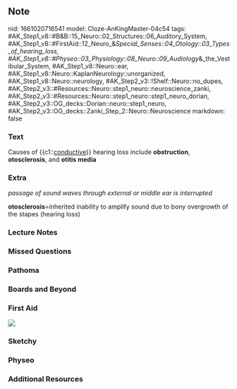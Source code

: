 ## Note
nid: 1661020716541
model: Cloze-AnKingMaster-04c54
tags: #AK_Step1_v8::#B&B::15_Neuro::02_Structures::06_Auditory_System, #AK_Step1_v8::#FirstAid::12_Neuro_&_Special_Senses::04_Otology::03_Types_of_hearing_loss, #AK_Step1_v8::#Physeo::03_Physiology::08_Neuro::09_Audiology_&_the_Vestibular_System, #AK_Step1_v8::Neuro::ear, #AK_Step1_v8::Neuro::KaplanNeurology::unorganized, #AK_Step1_v8::Neuro::neurology, #AK_Step2_v3::!Shelf::Neuro::no_dupes, #AK_Step2_v3::#Resources::Neuro::step1_neuro::neuroscience_zanki, #AK_Step2_v3::#Resources::Neuro::step1_neuro::step1_neuro_dorian, #AK_Step2_v3::OG_decks::Dorian::neuro::step1_neuro, #AK_Step2_v3::OG_decks::Zanki_Step_2::Neuro::Neuroscience
markdown: false

### Text
<div>
  Causes of {{c1::<u>conductive</u>}} hearing loss include
  <b>obstruction</b>, <b>otosclerosis</b>, and <b>otitis media</b>
</div>

### Extra
<i>passage of sound waves through external or middle ear is
interrupted</i>
<div>
  <b>otosclerosis</b>=inherited inability to amplify sound due to
  bony overgrowth of the stapes (hearing loss)
</div>

### Lecture Notes


### Missed Questions


### Pathoma


### Boards and Beyond


### First Aid
<img src="tmpjrrBmi.png">

### Sketchy


### Physeo


### Additional Resources

